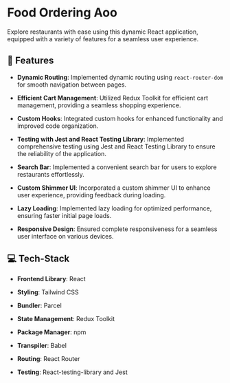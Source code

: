 ﻿# Food Ordering Aoo 
Explore restaurants with ease using this dynamic React application, equipped with a variety of features for a seamless user experience.

## 📓 Features

- **Dynamic Routing**: Implemented dynamic routing using `react-router-dom` for smooth navigation between pages.

- **Efficient Cart Management**: Utilized Redux Toolkit for efficient cart management, providing a seamless shopping experience.

- **Custom Hooks**: Integrated custom hooks for enhanced functionality and improved code organization.

- **Testing with Jest and React Testing Library**: Implemented comprehensive testing using Jest and React Testing Library to ensure the reliability of the application.

- **Search Bar**: Implemented a convenient search bar for users to explore restaurants effortlessly.

- **Custom Shimmer UI**: Incorporated a custom shimmer UI to enhance user experience, providing feedback during loading.

- **Lazy Loading**: Implemented lazy loading for optimized performance, ensuring faster initial page loads.

- **Responsive Design**: Ensured complete responsiveness for a seamless user interface on various devices.

## 💻 Tech-Stack

- **Frontend Library**: React

- **Styling**: Tailwind CSS

- **Bundler**: Parcel

- **State Management**: Redux Toolkit

- **Package Manager**: npm

- **Transpiler**: Babel

- **Routing**: React Router

- **Testing**: React-testing-library and Jest



